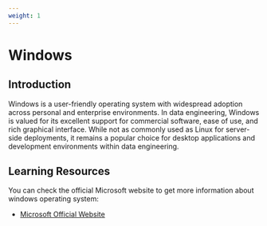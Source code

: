 ```yaml
---
weight: 1
---
```


# Windows

## Introduction

Windows is a user-friendly operating system with widespread adoption across personal and enterprise environments. In data engineering, Windows is valued for its excellent support for commercial software, ease of use, and rich graphical interface. While not as commonly used as Linux for server-side deployments, it remains a popular choice for desktop applications and development environments within data engineering.

## Learning Resources

You can check the official Microsoft website to get more information about windows operating system:

- [Microsoft Official Website](https://www.microsoft.com/en-gb/windows/)
